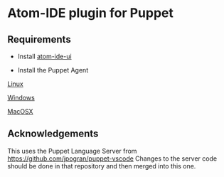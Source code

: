 # Atom-IDE plugin for Puppet

## Requirements

* Install [atom-ide-ui](https://atom.io/packages/atom-ide-ui)

* Install the Puppet Agent

[Linux](https://docs.puppet.com/puppet/latest/install_linux.html)

[Windows](https://docs.puppet.com/puppet/latest/install_windows.html)

[MacOSX](https://docs.puppet.com/puppet/latest/install_osx.html)

## Acknowledgements

This uses the Puppet Language Server from https://github.com/jpogran/puppet-vscode
Changes to the server code should be done in that repository and then merged into this one.
